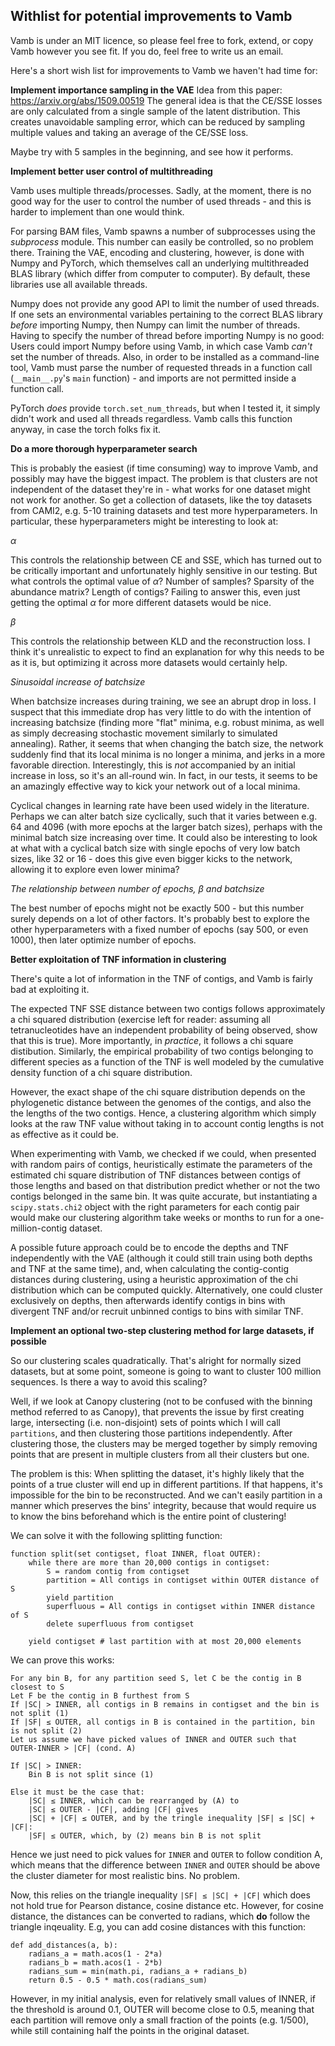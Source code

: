 ## Withlist for potential improvements to Vamb

Vamb is under an MIT licence, so please feel free to fork, extend, or copy Vamb however you see fit. If you do, feel free to write us an email.

Here's a short wish list for improvements to Vamb we haven't had time for:

__Implement importance sampling in the VAE__
Idea from this paper: https://arxiv.org/abs/1509.00519
The general idea is that the CE/SSE losses are only calculated from a single sample of the latent distribution. This creates unavoidable sampling error, which can be reduced by sampling multiple values and taking an average of the CE/SSE loss.

Maybe try with 5 samples in the beginning, and see how it performs.

__Implement better user control of multithreading__

Vamb uses multiple threads/processes. Sadly, at the moment, there is no good way for the user to control the number of used threads - and this is harder to implement than one would think.

For parsing BAM files, Vamb spawns a number of subprocesses using the *subprocess* module. This number can easily be controlled, so no problem there. Training the VAE, encoding and clustering, however, is done with Numpy and PyTorch, which themselves call an underlying multithreaded BLAS library (which differ from computer to computer). By default, these libraries use all available threads.

Numpy does not provide any good API to limit the number of used threads. If one sets an environmental variables pertaining to the correct BLAS library *before* importing Numpy, then Numpy can limit the number of threads. Having to specify the number of thread before importing Numpy is no good: Users could import Numpy before using Vamb, in which case Vamb *can't* set the number of threads. Also, in order to be installed as a command-line tool, Vamb must parse the number of requested threads in a function call (`__main__.py`'s `main` function) - and imports are not permitted inside a function call.

PyTorch *does* provide `torch.set_num_threads`, but when I tested it, it simply didn't work and used all threads regardless. Vamb calls this function anyway, in case the torch folks fix it.

__Do a more thorough hyperparameter search__

This is probably the easiest (if time consuming) way to improve Vamb, and possibly may have the biggest impact. The problem is that clusters are not independent of the dataset they're in - what works for one dataset might not work for another. So get a collection of datasets, like the toy datasets from CAMI2, e.g. 5-10 training datasets and test more hyperparameters. In particular, these hyperparameters might be interesting to look at:

$\alpha$

This controls the relationship between CE and SSE, which has turned out to be critically important and unfortunately highly sensitive in our testing. But what controls the optimal value of $\alpha$? Number of samples? Sparsity of the abundance matrix? Length of contigs? Failing to answer this, even just getting the optimal $\alpha$ for more different datasets would be nice.

$\beta$

This controls the relationship between KLD and the reconstruction loss. I think it's unrealistic to expect to find an explanation for why this needs to be as it is, but optimizing it across more datasets would certainly help.

*Sinusoidal increase of batchsize*

When batchsize increases during training, we see an abrupt drop in loss. I suspect that this immediate drop has very little to do with the intention of increasing batchsize (finding more "flat" minima, e.g. robust minima, as well as simply decreasing stochastic movement similarly to simulated annealing). Rather, it seems that when changing the batch size, the network suddenly find that its local minima is no longer a minima, and jerks in a more favorable direction. Interestingly, this is *not* accompanied by an initial increase in loss, so it's an all-round win. In fact, in our tests, it seems to be an amazingly effective way to kick your network out of a local minima.

Cyclical changes in learning rate have been used widely in the literature. Perhaps we can alter batch size cyclically, such that it varies between e.g. 64 and 4096 (with more epochs at the larger batch sizes), perhaps with the minimal batch size increasing over time. It could also be interesting to look at what with a cyclical batch size with single epochs of very low batch sizes, like 32 or 16 - does this give even bigger kicks to the network, allowing it to explore even lower minima?

*The relationship between number of epochs, $\beta$ and batchsize*

The best number of epochs might not be exactly 500 - but this number surely depends on a lot of other factors. It's probably best to explore the other hyperparameters with a fixed number of epochs (say 500, or even 1000), then later optimize number of epochs.

__Better exploitation of TNF information in clustering__

There's quite a lot of information in the TNF of contigs, and Vamb is fairly bad at exploiting it.

The expected TNF SSE distance between two contigs follows approximately a chi squared distribution (exercise left for reader: assuming all tetranucleotides have an independent probability of being observed, show that this is true). More importantly, in *practice*, it follows a chi square distibution. Similarly, the empirical probability of two contigs belonging to different species as a function of the TNF is well modeled by the cumulative density function of a chi square distribution.

However, the exact shape of the chi square distribution depends on the phylogenetic distance between the genomes of the contigs, and also the the lengths of the two contigs. Hence, a clustering algorithm which simply looks at the raw TNF value without taking in to account contig lengths is not as effective as it could be.

When experimenting with Vamb, we checked if we could, when presented with random pairs of contigs, heuristically estimate the parameters of the estimated chi square distribution of TNF distances between contigs of those lengths and based on that distribution predict whether or not the two contigs belonged in the same bin. It was quite accurate, but instantiating a `scipy.stats.chi2` object with the right parameters for each contig pair would make our clustering algorithm take weeks or months to run for a one-million-contig dataset.

A possible future approach could be to encode the depths and TNF independently with the VAE (although it could still train using both depths and TNF at the same time), and, when calculating the contig-contig distances during clustering, using a heuristic approximation of the chi distribution which can be computed quickly. Alternatively, one could cluster exclusively on depths, then afterwards identify contigs in bins with divergent TNF and/or recruit unbinned contigs to bins with similar TNF.

__Implement an optional two-step clustering method for large datasets, if possible__

So our clustering scales quadratically. That's alright for normally sized datasets, but at some point, someone is going to want to cluster 100 million sequences. Is there a way to avoid this scaling?

Well, if we look at Canopy clustering (not to be confused with the binning method referred to as Canopy), that prevents the issue by first creating large, intersecting (i.e. non-disjoint) sets of points which I will call `partitions`, and then clustering those partitions independently. After clustering those, the clusters may be merged together by simply removing points that are present in multiple clusters from all their clusters but one.

The problem is this: When splitting the dataset, it's highly likely that the points of a true cluster will end up in different partitions. If that happens, it's impossible for the bin to be reconstructed. And we can't easily partition in a manner which preserves the bins' integrity, because that would require us to know the bins beforehand which is the entire point of clustering!

We can solve it with the following splitting function:

    function split(set contigset, float INNER, float OUTER):
        while there are more than 20,000 contigs in contigset:
            S = random contig from contigset
            partition = All contigs in contigset within OUTER distance of S
            yield partition
            superfluous = All contigs in contigset within INNER distance of S
            delete superfluous from contigset

        yield contigset # last partition with at most 20,000 elements

We can prove this works:

    For any bin B, for any partition seed S, let C be the contig in B closest to S
    Let F be the contig in B furthest from S
    If |SC| > INNER, all contigs in B remains in contigset and the bin is not split (1)
    If |SF| ≤ OUTER, all contigs in B is contained in the partition, bin is not split (2)
    Let us assume we have picked values of INNER and OUTER such that OUTER-INNER > |CF| (cond. A)

    If |SC| > INNER:
        Bin B is not split since (1)

    Else it must be the case that:
        |SC| ≤ INNER, which can be rearranged by (A) to
        |SC| ≤ OUTER - |CF|, adding |CF| gives
        |SC| + |CF| ≤ OUTER, and by the tringle inequality |SF| ≤ |SC| + |CF|:
        |SF| ≤ OUTER, which, by (2) means bin B is not split

Hence we just need to pick values for `INNER` and `OUTER` to follow condition A, which means that the difference between `INNER` and `OUTER` should be above the cluster diameter for most realistic bins. No problem.

Now, this relies on the triangle inequality `|SF| ≤ |SC| + |CF|` which does not hold true for Pearson distance, cosine distance etc. However, for cosine distance, the distances can be converted to radians, which **do** follow the triangle inqeuality. E.g, you can add cosine distances with this function:

    def add_distances(a, b):
        radians_a = math.acos(1 - 2*a)
        radians_b = math.acos(1 - 2*b)
        radians_sum = min(math.pi, radians_a + radians_b)
        return 0.5 - 0.5 * math.cos(radians_sum)

However, in my initial analysis, even for relatively small values of INNER, if the threshold is around 0.1, OUTER will become close to 0.5, meaning that each partition will remove only a small fraction of the points (e.g. 1/500), while still containing half the points in the original dataset.
